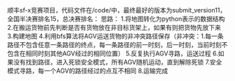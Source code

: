 顺丰sf-x竞赛项目，代码文件在/code/中，最终最好的版本为submit_version11，全国半决赛排名15，总决赛排名：
思路：
1.将地图转化为python表示的数据结构
2.在搬运货物前先判断是否有货物放在非目标货架上，如果有则把货物先放下来
3.构建地图
4.利用bfs算法将AGV运送货物的非冲突路径保存（非冲突：1.每一条路径不包含任意一条路径的终点，每一条路径的前一时刻，后一时刻，当前时刻不包含在相同时刻其他AGV经过的相同位置）
5.反复执行AGV寻路，运送过程
6.如果没有找到路径，进入死锁安全模式，所有AGV随机运动，直到解除死锁
7.安全模式寻路，每一个AGV的路径经过的点互不相同
8.运输完成
